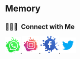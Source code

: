 # Memory
## 👨🏻‍💼 &nbsp;Connect with Me 
  <p>
<a href="https://t.me/sacaofficialbot"> <img src="https://raw.githubusercontent.com/shizothetechie/database/main/icon/WhatsApp.png" width="10%"> </a><a href="https://instagram.com/the_developer03"> <img src="https://raw.githubusercontent.com/shizothetechie/database/main/icon/Instagram2.png" width="11%"> </a><a href="https://www.facebook.com/thedeveloper03"> <img src="https://raw.githubusercontent.com/shizothetechie/database/main/icon/Facebook.png" width="12%"> </a><a href="https://twitter.com/the_developer03"> <img src="https://raw.githubusercontent.com/shizothetechie/database/main/icon/twitter.png" width="10%"> </a>
</p>
 <br/>  
  <p align="center">
        <img src="https://raw.githubusercontent.com/bornmay/bornmay/Update/svg/Bottom.svg" alt="" />
  </div>  
